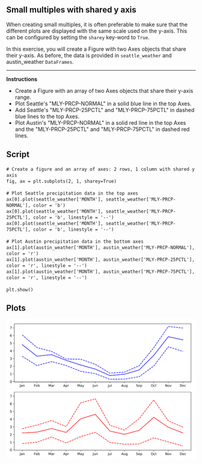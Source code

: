 ## Small multiples with shared y axis

When creating small multiples, it is often preferable to make sure that the different plots are displayed with the same scale used on the y-axis. This can be configured by setting the `sharey` key-word to `True`.

In this exercise, you will create a Figure with two Axes objects that share their y-axis. As before, the data is provided in `seattle_weather` and austin_weather `DataFrames`.

<hr>

**Instructions**
* Create a Figure with an array of two Axes objects that share their y-axis range.
* Plot Seattle's "MLY-PRCP-NORMAL" in a solid blue line in the top Axes.
* Add Seattle's "MLY-PRCP-25PCTL" and "MLY-PRCP-75PCTL" in dashed blue lines to the top Axes.
* Plot Austin's "MLY-PRCP-NORMAL" in a solid red line in the top Axes and the "MLY-PRCP-25PCTL" and "MLY-PRCP-75PCTL" in dashed red lines.

## Script
```
# Create a figure and an array of axes: 2 rows, 1 column with shared y axis
fig, ax = plt.subplots(2, 1, sharey=True)

# Plot Seattle precipitation data in the top axes
ax[0].plot(seattle_weather['MONTH'], seattle_weather['MLY-PRCP-NORMAL'], color = 'b')
ax[0].plot(seattle_weather['MONTH'], seattle_weather['MLY-PRCP-25PCTL'], color = 'b', linestyle = '--')
ax[0].plot(seattle_weather['MONTH'], seattle_weather['MLY-PRCP-75PCTL'], color = 'b', linestyle = '--')

# Plot Austin precipitation data in the bottom axes
ax[1].plot(austin_weather['MONTH'], austin_weather['MLY-PRCP-NORMAL'], color = 'r')
ax[1].plot(austin_weather['MONTH'], austin_weather['MLY-PRCP-25PCTL'], color = 'r', linestyle = '--')
ax[1].plot(austin_weather['MONTH'], austin_weather['MLY-PRCP-75PCTL'], color = 'r', linestyle = '--')

plt.show()
```

## Plots
![img](index.svg)